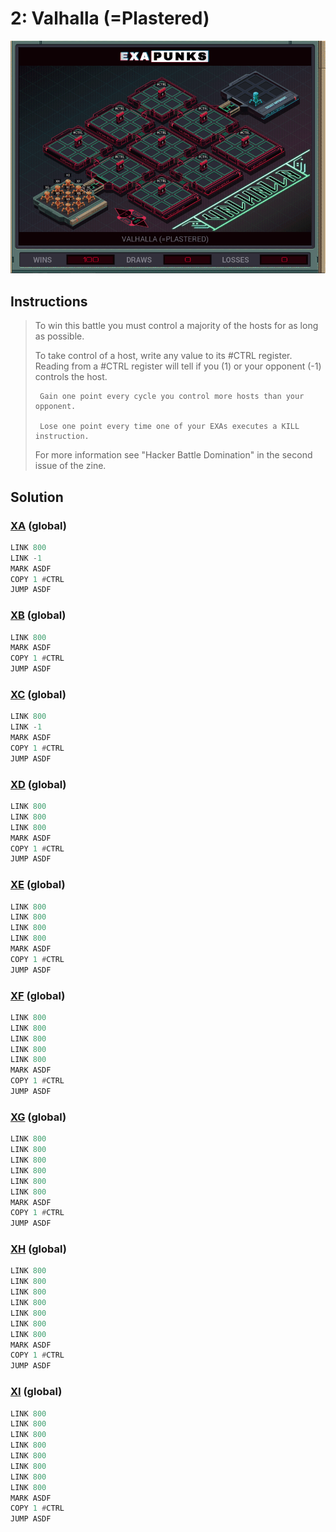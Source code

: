 # 2: Valhalla (=Plastered)

<div align="center"><img src="EXAPUNKS - Valhalla (=plastered, 2023-10-07-23-57-57).gif" /></div>

## Instructions
> To win this battle you must control a majority of the hosts for as long as possible. 
> 
> To take control of a host, write any value to its #CTRL register. Reading from a #CTRL register will tell if you (1) or your opponent (-1) controls the host.
> 
>      Gain one point every cycle you control more hosts than your opponent.
> 
>      Lose one point every time one of your EXAs executes a KILL instruction.
> 
> For more information see "Hacker Battle Domination" in the second issue of the zine.

## Solution

### [XA](XA.exa) (global)
```asm
LINK 800
LINK -1
MARK ASDF
COPY 1 #CTRL
JUMP ASDF
```

### [XB](XB.exa) (global)
```asm
LINK 800
MARK ASDF
COPY 1 #CTRL
JUMP ASDF
```

### [XC](XC.exa) (global)
```asm
LINK 800
LINK -1
MARK ASDF
COPY 1 #CTRL
JUMP ASDF
```

### [XD](XD.exa) (global)
```asm
LINK 800
LINK 800
LINK 800
MARK ASDF
COPY 1 #CTRL
JUMP ASDF
```

### [XE](XE.exa) (global)
```asm
LINK 800
LINK 800
LINK 800
LINK 800
MARK ASDF
COPY 1 #CTRL
JUMP ASDF
```

### [XF](XF.exa) (global)
```asm
LINK 800
LINK 800
LINK 800
LINK 800
LINK 800
MARK ASDF
COPY 1 #CTRL
JUMP ASDF
```

### [XG](XG.exa) (global)
```asm
LINK 800
LINK 800
LINK 800
LINK 800
LINK 800
LINK 800
MARK ASDF
COPY 1 #CTRL
JUMP ASDF
```

### [XH](XH.exa) (global)
```asm
LINK 800
LINK 800
LINK 800
LINK 800
LINK 800
LINK 800
LINK 800
MARK ASDF
COPY 1 #CTRL
JUMP ASDF
```

### [XI](XI.exa) (global)
```asm
LINK 800
LINK 800
LINK 800
LINK 800
LINK 800
LINK 800
LINK 800
LINK 800
MARK ASDF
COPY 1 #CTRL
JUMP ASDF
```

